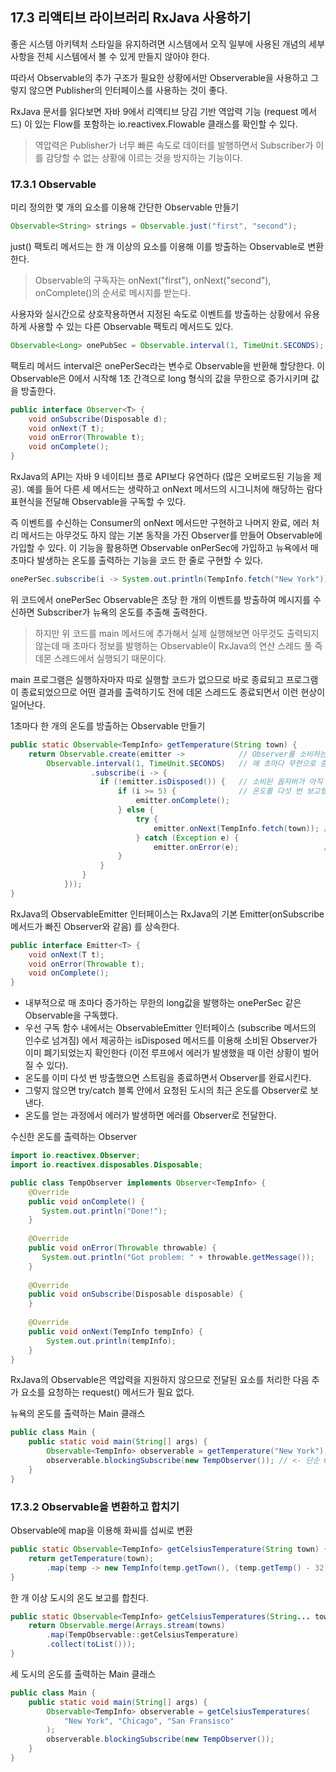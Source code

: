 ## 17.3 리액티브 라이브러리 RxJava 사용하기
좋은 시스템 아키텍처 스타일을 유지하려면 시스템에서 오직 일부에 사용된 개념의 세부 사항을 전체 시스템에서 볼 수 있게 만들지 않아야 한다.

따라서 Observable의 추가 구조가 필요한 상황에서만 Observerable을 사용하고 그렇지 않으면 Publisher의 인터페이스를 사용하는 것이 좋다.

RxJava 문서를 읽다보면 자바 9에서 리액티브 당김 기반 역압력 기능 (request 메서드) 이 있는 Flow를 포함하는 io.reactivex.Flowable 클래스를 확인할 수 있다.
> 역압력은 Publisher가 너무 빠른 속도로 데이터를 발행하면서 Subscriber가 이를 감당할 수 없는 상황에 이르는 것을 방지하는 기능이다.

### 17.3.1 Observable
미리 정의한 몇 개의 요소를 이용해 간단한 Observable 만들기
```java
Observable<String> strings = Observable.just("first", "second");
```

just() 팩토리 메서드는 한 개 이상의 요소를 이용해 이를 방출하는 Observable로 변환한다.
> Observable의 구독자는 onNext("first"), onNext("second"), onComplete()의 순서로 메시지를 받는다.

사용자와 실시간으로 상호작용하면서 지정된 속도로 이벤트를 방출하는 상황에서 유용하게 사용할 수 있는 다른 Observable 팩토리 메서드도 있다.
```java
Observable<Long> onePubSec = Observable.interval(1, TimeUnit.SECONDS);
```

팩토리 메서드 interval은 onePerSec라는 변수로 Observable을 반환해 할당한다. 이 Observable은 0에서 시작해 1초 간격으로 long 형식의 값을 무한으로 증가시키며 값을 방출한다.

```java
public interface Observer<T> {
	void onSubscribe(Disposable d);
	void onNext(T t);
	void onError(Throwable t);
	void onComplete();
}
```

RxJava의 API는 자바 9 네이티브 플로 API보다 유연하다 (많은 오버로드된 기능을 제공).
예를 들어 다른 세 메서드는 생략하고 onNext 메서드의 시그니처에 해당하는 람다 표현식을 전달해 Observable을 구독할 수 있다.

즉 이벤트를 수신하는 Consumer의 onNext 메서드만 구현하고 나머지 완료, 에러 처리 메서드는 아무것도 하지 않는 기본 동작을 가진 Observer를 만들어 Observable에 가입할 수 있다.
이 기능을 활용하면 Observable onPerSec에 가입하고 뉴욕에서 매 초마다 발생하는 온도를 출력하는 기능을 코드 한 줄로 구현할 수 있다.
```java
onePerSec.subscribe(i -> System.out.println(TempInfo.fetch("New York")));
```

위 코드에서 onePerSec Observable은 초당 한 개의 이벤트를 방출하여 메시지를 수신하면 Subscriber가 뉴욕의 온도를 추출해 출력한다.
> 하지만 위 코드를 main 메서드에 추가해서 실제 실행해보면 아무것도 출력되지 않는데 매 초마다 정보를 발행하는 Observable이 RxJava의 연산 스레드 풀 즉 데몬 스레드에서 실행되기 때문이다.

main 프로그램은 실행하자마자 따로 실행할 코드가 없으므로 바로 종료되고 프로그램이 종료되었으므로 어떤 결과를 출력하기도 전에 데몬 스레드도 종료되면서 이런 현상이 일어난다.

1초마다 한 개의 온도를 방출하는 Observable 만들기
```java
public static Observable<TempInfo> getTemperature(String town) {
    return Observable.create(emitter ->            // Observer를 소비하는 함수로부터 Observable 만들기
        Observable.interval(1, TimeUnit.SECONDS)   // 매 초마다 무한으로 증가하는 일련의 long값을 방출하는 Observable
                  .subscribe(i -> {
                    if (!emitter.isDisposed()) {   // 소비된 옵저버가 아직 폐기되지 않았으면 어떤 작업을 수행 (이전 에러)
                        if (i >= 5) {              // 온도를 다섯 번 보고했으면 옵저버를 완료하고 스트림을 종료
                            emitter.onComplete();
                        } else {
                            try {
                                emitter.onNext(TempInfo.fetch(town)); // 아니면 온도를 Observer로 보고
                            } catch (Exception e) {
                                emitter.onError(e);                   // 에러가 발생하면 Observer에 알림
                        }
                    }
                }
            }));
}
```

RxJava의 ObservableEmitter 인터페이스는 RxJava의 기본 Emitter(onSubscribe 메서드가 빠진 Observer와 같음) 를 상속한다.
```java
public interface Emitter<T> {
	void onNext(T t);
	void onError(Throwable t);
	void onComplete();
}
```

- 내부적으로 매 초마다 증가하는 무한의 long값을 발행하는 onePerSec 같은 Observable을 구독했다.
- 우선 구독 함수 내에서는 ObservableEmitter 인터페이스 (subscribe 메서드의 인수로 넘겨짐) 에서 제공하는 isDisposed 메서드를 이용해 소비된 Observer가 이미 폐기되었는지 확인한다 (이전 루프에서 에러가 발생했을 때 이런 상황이 벌어질 수 있다).
- 온도를 이미 다섯 번 방출했으면 스트림을 종료하면서 Observer를 완료시킨다.
- 그렇지 않으면 try/catch 블록 안에서 요청된 도시의 최근 온도를 Observer로 보낸다.
- 온도를 얻는 과정에서 에러가 발생하면 에러를 Observer로 전달한다.

수신한 온도를 출력하는 Observer
```java
import io.reactivex.Observer;
import io.reactivex.disposables.Disposable;

public class TempObserver implements Observer<TempInfo> {
    @Override
    public void onComplete() {
       System.out.println("Done!");
    }
	
    @Override
    public void onError(Throwable throwable) {
       System.out.println("Got problem: " + throwable.getMessage());
    }
	
    @Override
    public void onSubscribe(Disposable disposable) {
    }
	
    @Override
    public void onNext(TempInfo tempInfo) {
        System.out.println(tempInfo);
    }
}
```

RxJava의 Observable은 역압력을 지원하지 않으므로 전달된 요소를 처리한 다음 추가 요소를 요청하는 request() 메서드가 필요 없다.

뉴욕의 온도를 출력하는 Main 클래스
```java
public class Main {
    public static void main(String[] args) {
        Observable<TempInfo> observerable = getTemperature("New York"); // <- 매 초마다 뉴욕의 온도 보고를 방출하는 Observerable 만들기
        observerable.blockingSubscribe(new TempObserver()); // <- 단순 Observer로 이 Observable에 가입해서 온도 출력하기
    }
}
```

### 17.3.2 Observable을 변환하고 합치기
Observable에 map을 이용해 화씨를 섭씨로 변환
```java
public static Observable<TempInfo> getCelsiusTemperature(String town) {
    return getTemperature(town);
        .map(temp -> new TempInfo(temp.getTown(), (temp.getTemp() - 32) * 5 / 9));
}
```

한 개 이상 도시의 온도 보고를 합친다.
```java
public static Observable<TempInfo> getCelsiusTemperatures(String... towns) {
    return Observable.merge(Arrays.stream(towns)
        .map(TempObservable::getCelsiusTemperature)
        .collect(toList()));
}
```

세 도시의 온도를 출력하는 Main 클래스
```java
public class Main {
    public static void main(String[] args) {
        Observable<TempInfo> observerable = getCelsiusTemperatures(
            "New York", "Chicago", "San Fransisco"
        );
		observerable.blockingSubscribe(new TempObserver());
    }
}
```